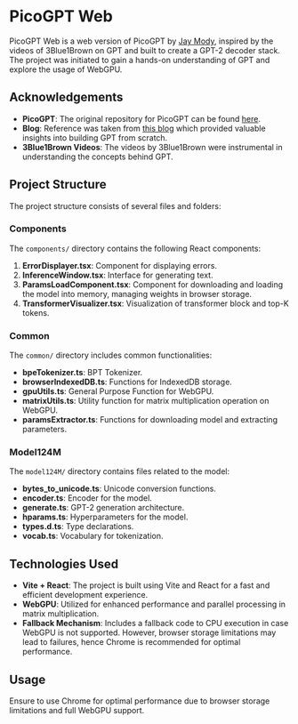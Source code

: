 # PicoGPT Web

PicoGPT Web is a web version of PicoGPT by [Jay Mody](https://github.com/jaymody), inspired by the videos of 3Blue1Brown on GPT and built to create a GPT-2 decoder stack. The project was initiated to gain a hands-on understanding of GPT and explore the usage of WebGPU.

## Acknowledgements

- **PicoGPT**: The original repository for PicoGPT can be found [here](https://github.com/jaymody/picoGPT/).
- **Blog**: Reference was taken from [this blog](https://jaykmody.com/blog/gpt-from-scratch/) which provided valuable insights into building GPT from scratch.
- **3Blue1Brown Videos**: The videos by 3Blue1Brown were instrumental in understanding the concepts behind GPT.

## Project Structure

The project structure consists of several files and folders:

### Components

The `components/` directory contains the following React components:

1. **ErrorDisplayer.tsx**: Component for displaying errors.
2. **InferenceWindow.tsx**: Interface for generating text.
3. **ParamsLoadComponent.tsx**: Component for downloading and loading the model into memory, managing weights in browser storage.
4. **TransformerVisualizer.tsx**: Visualization of transformer block and top-K tokens.

### Common

The `common/` directory includes common functionalities:

- **bpeTokenizer.ts**: BPT Tokenizer.
- **browserIndexedDB.ts**: Functions for IndexedDB storage.
- **gpuUtils.ts**: General Purpose Function for WebGPU.
- **matrixUtils.ts**: Utility function for matrix multiplication operation on WebGPU.
- **paramsExtractor.ts**: Functions for downloading model and extracting parameters.

### Model124M

The `model124M/` directory contains files related to the model:

- **bytes_to_unicode.ts**: Unicode conversion functions.
- **encoder.ts**: Encoder for the model.
- **generate.ts**: GPT-2 generation architecture.
- **hparams.ts**: Hyperparameters for the model.
- **types.d.ts**: Type declarations.
- **vocab.ts**: Vocabulary for tokenization.


## Technologies Used

- **Vite + React**: The project is built using Vite and React for a fast and efficient development experience.
- **WebGPU**: Utilized for enhanced performance and parallel processing in matrix multiplication.
- **Fallback Mechanism**: Includes a fallback code to CPU execution in case WebGPU is not supported. However, browser storage limitations may lead to failures, hence Chrome is recommended for optimal performance.

## Usage

Ensure to use Chrome for optimal performance due to browser storage limitations and full WebGPU support. 
